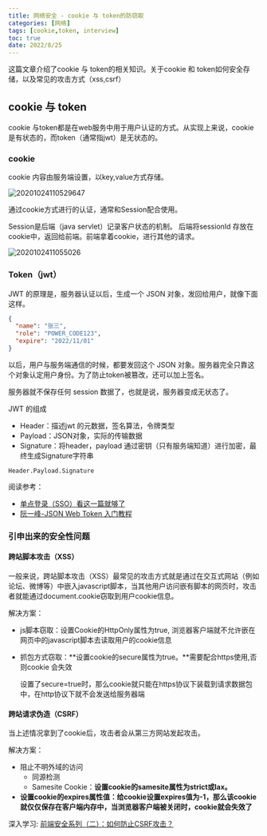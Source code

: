 ```yaml
---
title: 网络安全 - cookie 与 token的防窃取
categories: [网络]
tags: [cookie,token, interview]
toc: true
date: 2022/8/25
---
```


这篇文章介绍了cookie 与 token的相关知识。关于cookie 和 token如何安全存储，以及常见的攻击方式（xss,csrf）

<!--more-->

## cookie 与 token

cookie 与token都是在web服务中用于用户认证的方式。从实现上来说，cookie是有状态的，而token（通常指jwt）是无状态的。

### cookie

cookie 内容由服务端设置，以key,value方式存储。

![20201024110529647](http://serial.limiaomiao.site:8089/public/uploads/20201024110529647.png)

通过cookie方式进行的认证，通常和Session配合使用。

Session是后端（java servlet）记录客户状态的机制。 后端将sessionId 存放在cookie中，返回给前端。前端拿着cookie，进行其他的请求。

![2020102411055026](http://serial.limiaomiao.site:8089/public/uploads/2020102411055026.png)



### Token（jwt）



JWT 的原理是，服务器认证以后，生成一个 JSON 对象，发回给用户，就像下面这样。

```json
{
  "name": "张三",
  "role": "POWER_CODE123",
  "expire": "2022/11/01"
}
```

以后，用户与服务端通信的时候，都要发回这个 JSON 对象。服务器完全只靠这个对象认定用户身份。为了防止token被篡改，还可以加上签名。

服务器就不保存任何 session 数据了，也就是说，服务器变成无状态了。



JWT 的组成

+ Header：描述jwt 的元数据，签名算法，令牌类型
+ Payload：JSON对象，实际的传输数据
+ Signature：将header，payload 通过密钥（只有服务端知道）进行加密，最终生成Signature字符串

`Header.Payload.Signature`

阅读参考：

+ [单点登录（SSO）看这一篇就够了](https://developer.aliyun.com/article/636281)
+ [阮一峰-JSON Web Token 入门教程](https://www.ruanyifeng.com/blog/2018/07/json_web_token-tutorial.html)



### 引申出来的安全性问题

#### 跨站脚本攻击（XSS）

一般来说，跨站脚本攻击（XSS）最常见的攻击方式就是通过在交互式网站（例如论坛、微博等）中嵌入javascript脚本，当其他用户访问嵌有脚本的网页时，攻击者就能通过document.cookie窃取到用户cookie信息。

解决方案：

+ js脚本窃取：设置Cookie的HttpOnly属性为true, 浏览器客户端就不允许嵌在网页中的javascript脚本去读取用户的cookie信息

+ 抓包方式窃取：**设置cookie的secure属性为true。**需要配合https使用,否则cookie 会失效

  设置了secure=true时，那么cookie就只能在https协议下装载到请求数据包中，在http协议下就不会发送给服务器端

#### 跨站请求伪造（CSRF）

当上述情况拿到了cookie后，攻击者会从第三方网站发起攻击。

解决方案：

+ 阻止不明外域的访问
  + 同源检测
  + Samesite Cookie：**设置cookie的samesite属性为strict或lax。**
+ **设置cookie的expires属性值：给cookie设置expires值为-1，那么该cookie就仅仅保存在客户端内存中，当浏览器客户端被关闭时，cookie就会失效了**

深入学习: [前端安全系列（二）：如何防止CSRF攻击？](https://tech.meituan.com/2018/10/11/fe-security-csrf.html)